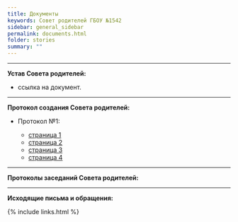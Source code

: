 ```yaml
---
title: Документы
keywords: Совет родителей ГБОУ №1542
sidebar: general_sidebar
permalink: documents.html
folder: stories
summary: ""
---
```


<!-- <p><img src="{{ "images/gym1542.jpeg" }}" alt="ГБОУ Школа №1542"/></p> <img src="{{ "images/01_protokol.jpeg" }}" alt="Протокол №1, страница 1"/> -->

***

**Устав Совета родителей:**

- ссылка на документ.

***

**Протокол создания Совета родителей:**

- Протокол №1:

    - [страница 1](images/01_protokol.jpeg) 
    - [страница 2](images/02_protokol.jpeg) 
    - [страница 3](images/03_protokol.jpeg) 
    - [страница 4](images/04_protokol.jpeg) 

***

**Протоколы заседаний Совета родителей:**



***

**Исходящие письма и обращения:**




{% include links.html %}

